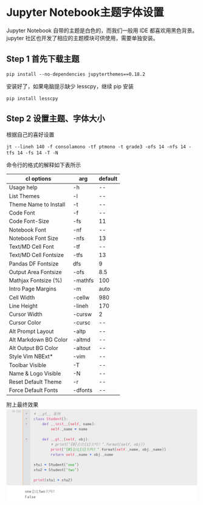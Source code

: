 # Jupyter Notebook主题字体设置

Jupyter Notebook 自带的主题是白色的，而我们一般用 IDE 都喜欢用黑色背景。jupyter 社区也开发了相应的主题模块可供使用，需要单独安装。

## Step 1 首先下载主题
```
pip install --no-dependencies jupyterthemes==0.18.2
```
安装好了，如果电脑提示缺少 lesscpy，继续 pip 安装
```
pip install lesscpy
```
## Step 2 设置主题、字体大小
根据自己的喜好设置
```
jt --lineh 140 -f consolamono -tf ptmono -t grade3 -ofs 14 -nfs 14 -tfs 14 -fs 14 -T -N
```
 命令行的格式的解释如下表所示

| cl options | arg | default|
|---         |---  |---     |
|Usage help	 | -h	| --|
|List Themes | -l | -- |
|Theme Name to Install | -t | -- |
|Code Font | -f | -- |
|Code Font-Size | -fs | 11 |
|Notebook Font | -nf | -- |
|Notebook Font Size | -nfs | 13 |
|Text/MD Cell Font | -tf | -- |
|Text/MD Cell Fontsize | -tfs | 13 |
|Pandas DF Fontsize | dfs | 9 |
|Output Area Fontsize | -ofs | 8.5 |
|Mathjax Fontsize (%) | -mathfs | 100 |
|Intro Page Margins | -m | auto |
|Cell Width | -cellw | 980 |
|Line Height | -lineh | 170 |
|Cursor Width | -cursw | 2 |
|Cursor Color | -cursc | -- |
|Alt Prompt Layout | -altp | -- |
|Alt Markdown BG Color | -altmd | -- |
|Alt Output BG Color | -altout | -- |
Style Vim NBExt* | -vim | -- |
Toolbar Visible | -T | -- |
Name & Logo Visible | -N | -- |
Reset Default Theme | -r | -- |
Force Default Fonts | -dfonts | -- |
 

附上最终效果
![](https://github.com/Hourout/Jupyter-Extra-Features/blob/master/image/%E4%B8%BB%E9%A2%98%E8%AE%BE%E7%BD%AE.png)
